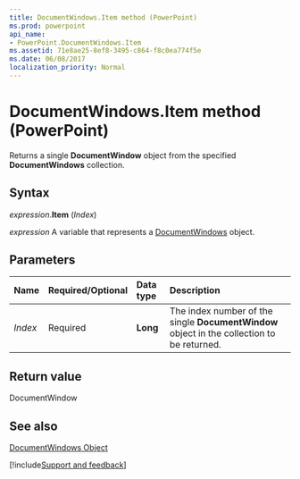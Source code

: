 ```yaml
---
title: DocumentWindows.Item method (PowerPoint)
ms.prod: powerpoint
api_name:
- PowerPoint.DocumentWindows.Item
ms.assetid: 71e8ae25-8ef8-3495-c864-f8c0ea774f5e
ms.date: 06/08/2017
localization_priority: Normal
---
```



# DocumentWindows.Item method (PowerPoint)

Returns a single  **DocumentWindow** object from the specified **DocumentWindows** collection.


## Syntax

_expression_.**Item** (_Index_)

_expression_ A variable that represents a [DocumentWindows](PowerPoint.DocumentWindows.md) object.


## Parameters



|Name|Required/Optional|Data type|Description|
|:-----|:-----|:-----|:-----|
| _Index_|Required|**Long**|The index number of the single  **DocumentWindow** object in the collection to be returned.|

## Return value

DocumentWindow


## See also


[DocumentWindows Object](PowerPoint.DocumentWindows.md)

[!include[Support and feedback](~/includes/feedback-boilerplate.md)]